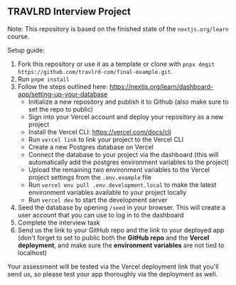 ## TRAVLRD Interview Project

Note: This repository is based on the finished state of the `nextjs.org/learn` course.

Setup guide:

1. Fork this repository or use it as a template or clone with `pnpx degit https://github.com/travlrd-com/final-example.git`.
2. Run `pnpm install`
3. Follow the steps outlined here: https://nextjs.org/learn/dashboard-app/setting-up-your-database
   - Initialize a new repository and publish it to Github (also make sure to set the repo to public)
   - Sign into your Vercel account and deploy your repository as a new project
   - Install the Vercel CLI: https://vercel.com/docs/cli
   - Run `vercel link` to link your project to the Vercel CLI
   - Create a new Postgres database on Vercel
   - Connect the database to your project via the dashboard (this will automatically add the postgres environment variables to the project)
   - Upload the remaining two environment variables to the Vercel project settings from the `.env.example` file
   - Run `vercel env pull .env.development.local` to make the latest environment variables available to your project locally
   - Run `vercel dev` to start the development server
4. Seed the database by opening `/seed` in your browser. This will create a user account that you can use to log in to the dashboard
5. Complete the interview task
6. Send us the link to your GitHub repo and the link to your deployed app (don't forget to set to public both the **GitHub repo** and the **Vercel deployment**, and make sure the **environment variables** are not tied to localhost)

Your assessment will be tested via the Vercel deployment link that you'll send us, so please test your app thoroughly via the deployment as well.
